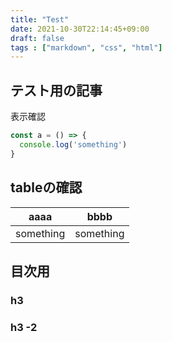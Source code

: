 ```yaml
---
title: "Test"
date: 2021-10-30T22:14:45+09:00
draft: false
tags : ["markdown", "css", "html"]
---
```


## テスト用の記事

表示確認

```ts:sample.ts
const a = () => {
  console.log('something')
}
```

## tableの確認

| aaaa | bbbb |
|:-:|:-:|
|something|something|


## 目次用

### h3


### h3 -2